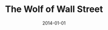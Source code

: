 ---
title: "The Wolf of Wall Street"
bookAuthor: "Jordan Belfort"
layout: book
format: "kindle"
recommended: "false"
date: "2014-01-01"
tag: book
projects: false
books: true
hidden: false
category: book
amazonLink: "http://amzn.to/2hipQRL"
---